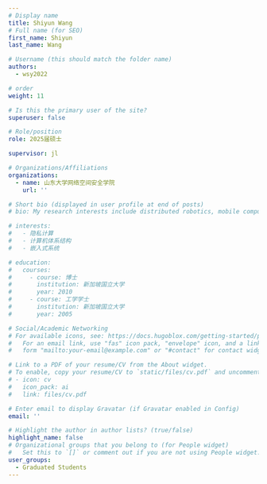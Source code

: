 ```yaml
---
# Display name
title: Shiyun Wang
# Full name (for SEO)
first_name: Shiyun
last_name: Wang

# Username (this should match the folder name)
authors:
  - wsy2022

# order
weight: 11

# Is this the primary user of the site?
superuser: false

# Role/position
role: 2025届硕士

supervisor: jl

# Organizations/Affiliations
organizations:
  - name: 山东大学网络空间安全学院
    url: ''

# Short bio (displayed in user profile at end of posts)
# bio: My research interests include distributed robotics, mobile computing and programmable matter.

# interests:
#   - 隐私计算
#   - 计算机体系结构
#   - 嵌入式系统

# education:
#   courses:
#     - course: 博士
#       institution: 新加坡国立大学
#       year: 2010
#     - course: 工学学士
#       institution: 新加坡国立大学
#       year: 2005

# Social/Academic Networking
# For available icons, see: https://docs.hugoblox.com/getting-started/page-builder/#icons
#   For an email link, use "fas" icon pack, "envelope" icon, and a link in the
#   form "mailto:your-email@example.com" or "#contact" for contact widget.

# Link to a PDF of your resume/CV from the About widget.
# To enable, copy your resume/CV to `static/files/cv.pdf` and uncomment the lines below.
# - icon: cv
#   icon_pack: ai
#   link: files/cv.pdf

# Enter email to display Gravatar (if Gravatar enabled in Config)
email: ''

# Highlight the author in author lists? (true/false)
highlight_name: false
# Organizational groups that you belong to (for People widget)
#   Set this to `[]` or comment out if you are not using People widget.
user_groups:
  - Graduated Students
---
```



